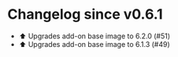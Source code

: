 # Changelog since v0.6.1
- ⬆️ Upgrades add-on base image to 6.2.0 (#51) 
- ⬆️ Upgrades add-on base image to 6.1.3 (#49) 
